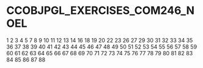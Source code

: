 # CCOBJPGL_EXERCISES_COM246_NOEL




1
2
3
4
5
7
8
9
10
11
12
13
14
16
18
19
20
22
23
26
27
29
30
31
32
33
34
35
36
37
38
39
40
41
42
43
44
45
46
47
48
49
50
51
52
53
54
55
56
57
58
59
60
61
62
63
64
65
66
67
68
69
70
71
72
73
74
75
76
77
78
79
80
81
82
83
84
85
86
87
88
